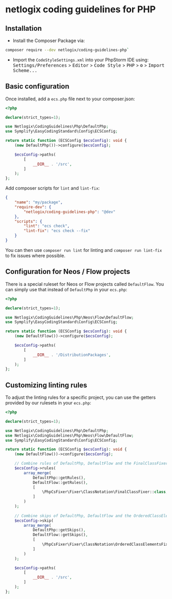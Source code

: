 # netlogix coding guidelines for PHP

## Installation
- Install the Composer Package via:
```bash
composer require --dev netlogix/coding-guidelines-php`
```

- Import the `CodeStyleSettings.xml` into your PhpStorm IDE using:
<kbd>Settings/Preferences</kbd> > <kbd>Editor</kbd> > <kbd>Code Style</kbd> > <kbd>PHP</kbd> > <kbd>⚙️</kbd> > <kbd>Import Scheme...</kbd>


## Basic configuration
Once installed, add a `ecs.php` file next to your composer.json:

```php
<?php

declare(strict_types=1);

use Netlogix\CodingGuidelines\Php\DefaultPhp;
use Symplify\EasyCodingStandard\Config\ECSConfig;

return static function (ECSConfig $ecsConfig): void {
    (new DefaultPhp())->configure($ecsConfig);

    $ecsConfig->paths(
        [
            __DIR__ . '/src',
        ]
    );
};
```

Add composer scripts for `lint` and `lint-fix`:
```json
{
    "name": "my/package",
    "require-dev": {
        "netlogix/coding-guidelines-php": "@dev"
    },
    "scripts": {
        "lint": "ecs check",
        "lint-fix": "ecs check --fix"
    }
}
```

You can then use `composer run lint` for linting and `composer run lint-fix` to fix issues where possible.

## Configuration for Neos / Flow projects
There is a special ruleset for Neos or Flow projects called `DefaultFlow`. You can simply use that instead of `DefaultPhp` in your `ecs.php`:

```php
<?php

declare(strict_types=1);

use Netlogix\CodingGuidelines\Php\Neos\Flow\DefaultFlow;
use Symplify\EasyCodingStandard\Config\ECSConfig;

return static function (ECSConfig $ecsConfig): void {
    (new DefaultFlow())->configure($ecsConfig);

    $ecsConfig->paths(
        [
            __DIR__ . '/DistributionPackages',
        ]
    );
};
```

## Customizing linting rules
To adjust the linting rules for a specific project, you can use the getters provided by our rulesets in your `ecs.php`:

```php
<?php

declare(strict_types=1);

use Netlogix\CodingGuidelines\Php\DefaultPhp;
use Netlogix\CodingGuidelines\Php\Neos\Flow\DefaultFlow;
use Symplify\EasyCodingStandard\Config\ECSConfig;

return static function (ECSConfig $ecsConfig): void {
    (new DefaultFlow())->configure($ecsConfig);

    // Combine rules of DefaultPhp, DefaultFlow and the FinalClassFixer
    $ecsConfig->rules(
        array_merge(
            DefaultPhp::getRules(),
            DefaultFlow::getRules(),
            [
                \PhpCsFixer\Fixer\ClassNotation\FinalClassFixer::class,
            ]
        )
    );
    
    // Combine skips of DefaultPhp, DefaultFlow and the OrderedClassElementsFixer
    $ecsConfig->skip(
        array_merge(
            DefaultPhp::getSkips(),
            DefaultFlow::getSkips(),
            [
                \PhpCsFixer\Fixer\ClassNotation\OrderedClassElementsFixer::class,
            ]
        )
    );

    $ecsConfig->paths(
        [
            __DIR__ . '/src',
        ]
    );
};

```
